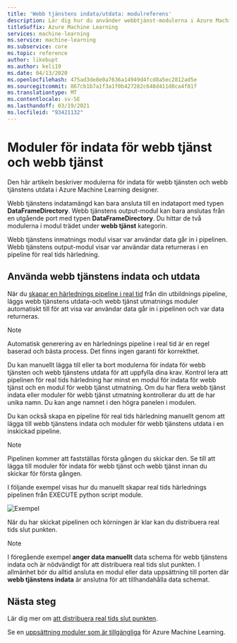 ```yaml
---
title: 'Webb tjänstens indata/utdata: modulreferens'
description: Lär dig hur du använder webbtjänst-modulerna i Azure Machine Learning designer för att hantera indata och utdata.
titleSuffix: Azure Machine Learning
services: machine-learning
ms.service: machine-learning
ms.subservice: core
ms.topic: reference
author: likebupt
ms.author: keli19
ms.date: 04/13/2020
ms.openlocfilehash: 475ad3de8e0a7636a14949d4fcd8a5ec2812ad5e
ms.sourcegitcommit: 867cb1b7a1f3a1f0b427282c648d411d0ca4f81f
ms.translationtype: MT
ms.contentlocale: sv-SE
ms.lasthandoff: 03/19/2021
ms.locfileid: "93421132"
---
```

# <a name="web-service-input-and-web-service-output-modules"></a>Moduler för indata för webb tjänst och webb tjänst

Den här artikeln beskriver modulerna för indata för webb tjänsten och webb tjänstens utdata i Azure Machine Learning designer.

Webb tjänstens indatamängd kan bara ansluta till en indataport med typen **DataFrameDirectory**. Webb tjänstens output-modul kan bara anslutas från en utgående port med typen **DataFrameDirectory**. Du hittar de två modulerna i modul trädet under **webb tjänst** kategorin. 

Webb tjänstens inmatnings modul visar var användar data går in i pipelinen. Webb tjänstens output-modul visar var användar data returneras i en pipeline för real tids härledning.

## <a name="how-to-use-web-service-input-and-output"></a>Använda webb tjänstens indata och utdata

När du [skapar en härlednings pipeline i real tid](../tutorial-designer-automobile-price-deploy.md#create-a-real-time-inference-pipeline) från din utbildnings pipeline, läggs webb tjänstens utdata-och webb tjänst utmatnings moduler automatiskt till för att visa var användar data går in i pipelinen och var data returneras. 

> [!NOTE]
> Automatisk generering av en härlednings pipeline i real tid är en regel baserad och bästa process. Det finns ingen garanti för korrekthet. 

Du kan manuellt lägga till eller ta bort modulerna för indata för webb tjänsten och webb tjänstens utdata för att uppfylla dina krav. Kontrol lera att pipelinen för real tids härledning har minst en modul för indata för webb tjänst och en modul för webb tjänst utmatning. Om du har flera webb tjänst indata eller moduler för webb tjänst utmatning kontrollerar du att de har unika namn. Du kan ange namnet i den högra panelen i modulen.

Du kan också skapa en pipeline för real tids härledning manuellt genom att lägga till webb tjänstens indata och moduler för webb tjänstens utdata i en inskickad pipeline.

> [!NOTE]
> Pipelinen kommer att fastställas första gången du skickar den. Se till att lägga till moduler för indata för webb tjänst och webb tjänst innan du skickar för första gången.

I följande exempel visas hur du manuellt skapar real tids härlednings pipelinen från EXECUTE python script module. 

![Exempel](media/module/web-service-input-output-example.png)
   
När du har skickat pipelinen och körningen är klar kan du distribuera real tids slut punkten.
   
> [!NOTE]
>  I föregående exempel **anger data manuellt** data schema för webb tjänstens indata och är nödvändigt för att distribuera real tids slut punkten. I allmänhet bör du alltid ansluta en modul eller data uppsättning till porten där **webb tjänstens indata** är anslutna för att tillhandahålla data schemat.
   
## <a name="next-steps"></a>Nästa steg
Lär dig mer om [att distribuera real tids slut punkten](../tutorial-designer-automobile-price-deploy.md#deploy-the-real-time-endpoint).

Se en [uppsättning moduler som är tillgängliga](module-reference.md) för Azure Machine Learning.